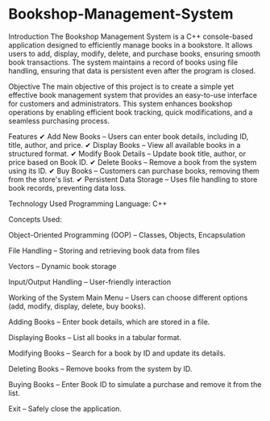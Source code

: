 # Bookshop-Management-System
Introduction
The Bookshop Management System is a C++ console-based application designed to efficiently manage books in a bookstore. It allows users to add, display, modify, delete, and purchase books, ensuring smooth book transactions. The system maintains a record of books using file handling, ensuring that data is persistent even after the program is closed.

Objective
The main objective of this project is to create a simple yet effective book management system that provides an easy-to-use interface for customers and administrators. This system enhances bookshop operations by enabling efficient book tracking, quick modifications, and a seamless purchasing process.

Features
✔ Add New Books – Users can enter book details, including ID, title, author, and price.
✔ Display Books – View all available books in a structured format.
✔ Modify Book Details – Update book title, author, or price based on Book ID.
✔ Delete Books – Remove a book from the system using its ID.
✔ Buy Books – Customers can purchase books, removing them from the store's list.
✔ Persistent Data Storage – Uses file handling to store book records, preventing data loss.

Technology Used
Programming Language: C++

Concepts Used:

Object-Oriented Programming (OOP) – Classes, Objects, Encapsulation

File Handling – Storing and retrieving book data from files

Vectors – Dynamic book storage

Input/Output Handling – User-friendly interaction

Working of the System
Main Menu – Users can choose different options (add, modify, display, delete, buy books).

Adding Books – Enter book details, which are stored in a file.

Displaying Books – List all books in a tabular format.

Modifying Books – Search for a book by ID and update its details.

Deleting Books – Remove books from the system by ID.

Buying Books – Enter Book ID to simulate a purchase and remove it from the list.

Exit – Safely close the application.
